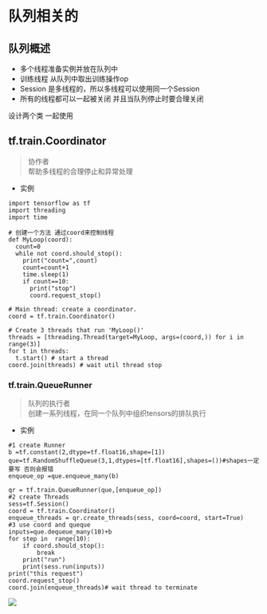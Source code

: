 # 队列相关的
## 队列概述
- 多个线程准备实例并放在队列中
- 训练线程 从队列中取出训练操作op
- Session 是多线程的，所以多线程可以使用同一个Session
- 所有的线程都可以一起被关闭 并且当队列停止时要合理关闭

设计两个类  一起使用
## tf.train.Coordinator  
> 协作者   
> 帮助多线程的合理停止和异常处理   
- 实例
```
import tensorflow as tf
import threading
import time

# 创建一个方法 通过coord来控制线程
def MyLoop(coord):
  count=0
  while not coord.should_stop():
    print("count=",count)
    count=count+1
    time.sleep(1)
    if count==10:
      print("stop")
      coord.request_stop()

# Main thread: create a coordinator.
coord = tf.train.Coordinator()

# Create 3 threads that run 'MyLoop()'
threads = [threading.Thread(target=MyLoop, args=(coord,)) for i in range(3)] 
for t in threads:
  t.start() # start a thread
coord.join(threads) # wait util thread stop
```

### tf.train.QueueRunner
> 队列的执行者    
> 创建一系列线程，在同一个队列中组织tensors的排队执行 
- 实例 
```
#1 create Runner
b =tf.constant(2,dtype=tf.float16,shape=[1])
que=tf.RandomShuffleQueue(3,1,dtypes=[tf.float16],shapes=())#shapes一定要写 否则会报错 
enqueue_op =que.enqueue_many(b)

qr = tf.train.QueueRunner(que,[enqueue_op])
#2 create Threads
sess=tf.Session()
coord = tf.train.Coordinator()
enqueue_threads = qr.create_threads(sess, coord=coord, start=True)
#3 use coord and queque
inputs=que.dequeue_many(10)+b
for step in  range(10):
    if coord.should_stop():
        break
    print("run")
    print(sess.run(inputs))
print("this request")
coord.request_stop()
coord.join(enqueue_threads)# wait thread to terminate
```
![](../../..Resource/)

